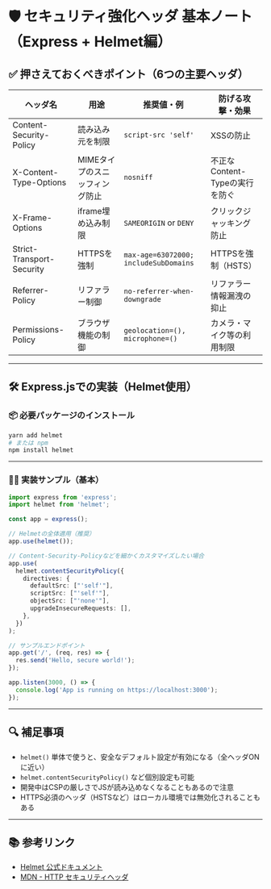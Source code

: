 # 🛡️ セキュリティ強化ヘッダ 基本ノート（Express + Helmet編）

## ✅ 押さえておくべきポイント（6つの主要ヘッダ）

| ヘッダ名                     | 用途                         | 推奨値・例                        | 防げる攻撃・効果                          |
|------------------------------|------------------------------|-----------------------------------|-------------------------------------------|
| Content-Security-Policy      | 読み込み元を制限             | `script-src 'self'`              | XSSの防止                                 |
| X-Content-Type-Options       | MIMEタイプのスニッフィング防止 | `nosniff`                        | 不正なContent-Typeの実行を防ぐ            |
| X-Frame-Options              | iframe埋め込み制限           | `SAMEORIGIN` or `DENY`           | クリックジャッキング防止                  |
| Strict-Transport-Security    | HTTPSを強制                  | `max-age=63072000; includeSubDomains` | HTTPSを強制（HSTS）                   |
| Referrer-Policy              | リファラー制御               | `no-referrer-when-downgrade`     | リファラー情報漏洩の抑止                   |
| Permissions-Policy           | ブラウザ機能の制御           | `geolocation=(), microphone=()`  | カメラ・マイク等の利用制限                |

---

## 🛠 Express.jsでの実装（Helmet使用）

### 📦 必要パッケージのインストール

```bash
yarn add helmet
# または npm
npm install helmet
```

---

### 🧑‍💻 実装サンプル（基本）

```ts
import express from 'express';
import helmet from 'helmet';

const app = express();

// Helmetの全体適用（推奨）
app.use(helmet());

// Content-Security-Policyなどを細かくカスタマイズしたい場合
app.use(
  helmet.contentSecurityPolicy({
    directives: {
      defaultSrc: ["'self'"],
      scriptSrc: ["'self'"],
      objectSrc: ["'none'"],
      upgradeInsecureRequests: [],
    },
  })
);

// サンプルエンドポイント
app.get('/', (req, res) => {
  res.send('Hello, secure world!');
});

app.listen(3000, () => {
  console.log('App is running on https://localhost:3000');
});
```

---

## 🔍 補足事項

- `helmet()` 単体で使うと、安全なデフォルト設定が有効になる（全ヘッダONに近い）
- `helmet.contentSecurityPolicy()` など個別設定も可能
- 開発中はCSPの厳しさでJSが読み込めなくなることもあるので注意
- HTTPS必須のヘッダ（HSTSなど）はローカル環境では無効化されることもある

---

## 📚 参考リンク

- [Helmet 公式ドキュメント](https://helmetjs.github.io/)
- [MDN - HTTP セキュリティヘッダ](https://developer.mozilla.org/ja/docs/Web/HTTP/Headers)
